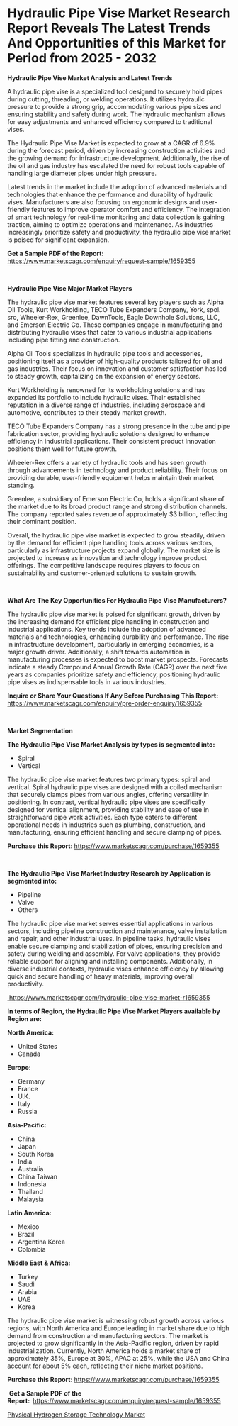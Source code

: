 <p><h1>Hydraulic Pipe Vise Market Research Report Reveals The Latest Trends And Opportunities of this Market for Period from 2025 - 2032</h1></p><p><strong>Hydraulic Pipe Vise Market Analysis and Latest Trends</strong></p>
<p><p>A hydraulic pipe vise is a specialized tool designed to securely hold pipes during cutting, threading, or welding operations. It utilizes hydraulic pressure to provide a strong grip, accommodating various pipe sizes and ensuring stability and safety during work. The hydraulic mechanism allows for easy adjustments and enhanced efficiency compared to traditional vises.</p><p>The Hydraulic Pipe Vise Market is expected to grow at a CAGR of 6.9% during the forecast period, driven by increasing construction activities and the growing demand for infrastructure development. Additionally, the rise of the oil and gas industry has escalated the need for robust tools capable of handling large diameter pipes under high pressure. </p><p>Latest trends in the market include the adoption of advanced materials and technologies that enhance the performance and durability of hydraulic vises. Manufacturers are also focusing on ergonomic designs and user-friendly features to improve operator comfort and efficiency. The integration of smart technology for real-time monitoring and data collection is gaining traction, aiming to optimize operations and maintenance. As industries increasingly prioritize safety and productivity, the hydraulic pipe vise market is poised for significant expansion.</p></p>
<p><strong>Get a Sample PDF of the Report:&nbsp;</strong> <a href="https://www.marketscagr.com/enquiry/request-sample/1659355?utm_campaign=1166&utm_medium=2&utm_source=Github&utm_content=ia&utm_term=23032025&utm_id=hydraulic-pipe-vise">https://www.marketscagr.com/enquiry/request-sample/1659355</a></p>
<p>&nbsp;</p>
<p><strong>Hydraulic Pipe Vise Major Market Players</strong></p>
<p><p>The hydraulic pipe vise market features several key players such as Alpha Oil Tools, Kurt Workholding, TECO Tube Expanders Company, York, spol. sro, Wheeler-Rex, Greenlee, DawnTools, Eagle Downhole Solutions, LLC, and Emerson Electric Co. These companies engage in manufacturing and distributing hydraulic vises that cater to various industrial applications including pipe fitting and construction.</p><p>Alpha Oil Tools specializes in hydraulic pipe tools and accessories, positioning itself as a provider of high-quality products tailored for oil and gas industries. Their focus on innovation and customer satisfaction has led to steady growth, capitalizing on the expansion of energy sectors.</p><p>Kurt Workholding is renowned for its workholding solutions and has expanded its portfolio to include hydraulic vises. Their established reputation in a diverse range of industries, including aerospace and automotive, contributes to their steady market growth.</p><p>TECO Tube Expanders Company has a strong presence in the tube and pipe fabrication sector, providing hydraulic solutions designed to enhance efficiency in industrial applications. Their consistent product innovation positions them well for future growth.</p><p>Wheeler-Rex offers a variety of hydraulic tools and has seen growth through advancements in technology and product reliability. Their focus on providing durable, user-friendly equipment helps maintain their market standing.</p><p>Greenlee, a subsidiary of Emerson Electric Co, holds a significant share of the market due to its broad product range and strong distribution channels. The company reported sales revenue of approximately $3 billion, reflecting their dominant position.</p><p>Overall, the hydraulic pipe vise market is expected to grow steadily, driven by the demand for efficient pipe handling tools across various sectors, particularly as infrastructure projects expand globally. The market size is projected to increase as innovation and technology improve product offerings. The competitive landscape requires players to focus on sustainability and customer-oriented solutions to sustain growth.</p></p>
<p>&nbsp;</p>
<p><strong>What Are The Key Opportunities For Hydraulic Pipe Vise Manufacturers?</strong></p>
<p><p>The hydraulic pipe vise market is poised for significant growth, driven by the increasing demand for efficient pipe handling in construction and industrial applications. Key trends include the adoption of advanced materials and technologies, enhancing durability and performance. The rise in infrastructure development, particularly in emerging economies, is a major growth driver. Additionally, a shift towards automation in manufacturing processes is expected to boost market prospects. Forecasts indicate a steady Compound Annual Growth Rate (CAGR) over the next five years as companies prioritize safety and efficiency, positioning hydraulic pipe vises as indispensable tools in various industries.</p></p>
<p><strong>Inquire or Share Your Questions If Any Before Purchasing This Report:</strong> <a href="https://www.marketscagr.com/enquiry/pre-order-enquiry/1659355?utm_campaign=1166&utm_medium=2&utm_source=Github&utm_content=ia&utm_term=23032025&utm_id=hydraulic-pipe-vise">https://www.marketscagr.com/enquiry/pre-order-enquiry/1659355</a></p>
<p>&nbsp;</p>
<p><strong>Market Segmentation</strong></p>
<p><strong>The Hydraulic Pipe Vise Market Analysis by types is segmented into:</strong></p>
<p><ul><li>Spiral</li><li>Vertical</li></ul></p>
<p><p>The hydraulic pipe vise market features two primary types: spiral and vertical. Spiral hydraulic pipe vises are designed with a coiled mechanism that securely clamps pipes from various angles, offering versatility in positioning. In contrast, vertical hydraulic pipe vises are specifically designed for vertical alignment, providing stability and ease of use in straightforward pipe work activities. Each type caters to different operational needs in industries such as plumbing, construction, and manufacturing, ensuring efficient handling and secure clamping of pipes.</p></p>
<p><strong>Purchase this Report:&nbsp;</strong><a href="https://www.marketscagr.com/purchase/1659355?utm_campaign=1166&utm_medium=2&utm_source=Github&utm_content=ia&utm_term=23032025&utm_id=hydraulic-pipe-vise">https://www.marketscagr.com/purchase/1659355</a></p>
<p>&nbsp;</p>
<p><strong>The Hydraulic Pipe Vise Market Industry Research by Application is segmented into:</strong></p>
<p><ul><li>Pipeline</li><li>Valve</li><li>Others</li></ul></p>
<p><p>The hydraulic pipe vise market serves essential applications in various sectors, including pipeline construction and maintenance, valve installation and repair, and other industrial uses. In pipeline tasks, hydraulic vises enable secure clamping and stabilization of pipes, ensuring precision and safety during welding and assembly. For valve applications, they provide reliable support for aligning and installing components. Additionally, in diverse industrial contexts, hydraulic vises enhance efficiency by allowing quick and secure handling of heavy materials, improving overall productivity.</p></p>
<p><a href="https://www.marketscagr.com/hydraulic-pipe-vise-market-r1659355?utm_campaign=1166&utm_medium=2&utm_source=Github&utm_content=ia&utm_term=23032025&utm_id=hydraulic-pipe-vise">&nbsp;https://www.marketscagr.com/hydraulic-pipe-vise-market-r1659355</a></p>
<p><strong>In terms of Region, the Hydraulic Pipe Vise Market Players available by Region are:</strong></p>
<p>
    <p> <strong> North America: </strong>
        <ul>
            <li>United States</li>
            <li>Canada</li>
        </ul>
        </p> 
    <p> <strong> Europe: </strong>
        <ul>
            <li>Germany</li>
            <li>France</li>
            <li>U.K.</li>
            <li>Italy</li>
            <li>Russia</li>
        </ul>
        </p> 
    <p> <strong> Asia-Pacific: </strong>
        <ul>
            <li>China</li>
            <li>Japan</li>
            <li>South Korea</li>
            <li>India</li>
            <li>Australia</li>
            <li>China Taiwan</li>
            <li>Indonesia</li>
            <li>Thailand</li>
            <li>Malaysia</li>
        </ul>
        </p> 
    <p> <strong> Latin America: </strong>
        <ul>
            <li>Mexico</li>
            <li>Brazil</li>
            <li>Argentina Korea</li>
            <li>Colombia</li>
        </ul>
        </p> 
    <p> <strong> Middle East & Africa: </strong>
        <ul>
            <li>Turkey</li>
            <li>Saudi</li>
            <li>Arabia</li>
            <li>UAE</li>
            <li>Korea</li>
        </ul>
    </p>
    </p>
<p><p>The hydraulic pipe vise market is witnessing robust growth across various regions, with North America and Europe leading in market share due to high demand from construction and manufacturing sectors. The market is projected to grow significantly in the Asia-Pacific region, driven by rapid industrialization. Currently, North America holds a market share of approximately 35%, Europe at 30%, APAC at 25%, while the USA and China account for about 5% each, reflecting their niche market positions.</p></p>
<p><strong>Purchase this Report: </strong><a href="https://www.marketscagr.com/purchase/1659355?utm_campaign=1166&utm_medium=2&utm_source=Github&utm_content=ia&utm_term=23032025&utm_id=hydraulic-pipe-vise">https://www.marketscagr.com/purchase/1659355</a></p>
<p>&nbsp;<strong>Get a Sample PDF of the Report:&nbsp;&nbsp;</strong><a href="https://www.marketscagr.com/enquiry/request-sample/1659355?utm_campaign=1166&utm_medium=2&utm_source=Github&utm_content=ia&utm_term=23032025&utm_id=hydraulic-pipe-vise">https://www.marketscagr.com/enquiry/request-sample/1659355</a></p>
<p><strong></strong></p>
<p><p><a href="https://github.com/ryanbell8967/Market-Research-Report-List-1/blob/main/physical-hydrogen-storage-technology-market.md?utm_campaign=1166&utm_medium=2&utm_source=Github&utm_content=ia&utm_term=23032025&utm_id=hydraulic-pipe-vise">Physical Hydrogen Storage Technology Market</a></p></p>